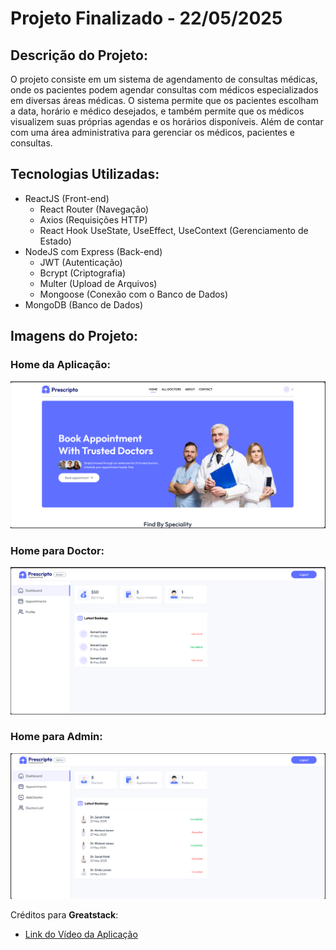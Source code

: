 # Projeto Finalizado - 22/05/2025

## Descrição do Projeto:

O projeto consiste em um sistema de agendamento de consultas médicas, onde os pacientes podem agendar consultas com médicos especializados em diversas áreas médicas. O sistema permite que os pacientes escolham a data, horário e médico desejados, e também permite que os médicos visualizem suas próprias agendas e os horários disponíveis. Além de contar com uma área administrativa para gerenciar os médicos, pacientes e consultas.

## Tecnologias Utilizadas:

- ReactJS (Front-end)
  - React Router (Navegação)
  - Axios (Requisições HTTP)
  - React Hook UseState, UseEffect, UseContext (Gerenciamento de Estado)
- NodeJS com Express (Back-end)
  - JWT (Autenticação)
  - Bcrypt (Criptografia)
  - Multer (Upload de Arquivos)
  - Mongoose (Conexão com o Banco de Dados)
- MongoDB (Banco de Dados)

## Imagens do Projeto:

### Home da Aplicação:

![Home da Aplicação](frontend/public/Home_App.png)

### Home para Doctor:

![Home da Aplicação](frontend/public/Home_Doctor.png)

### Home para Admin:

![Home da Aplicação](frontend/public/Home_Admin.png)

Créditos para **Greatstack**:

- [Link do Vídeo da Aplicação](https://www.youtube.com/watch?v=eRTTlS0zaW8)
